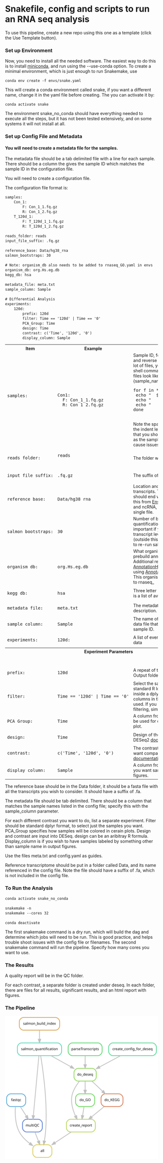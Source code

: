 # Snakefile, config and scripts to run an RNA seq analysis

To use this pipeline, create a new repo using this one as a template (click the Use Template button).

### Set up Environment

Now, you need to install all the needed software. The easiest way to do this is to install [miniconda](https://docs.conda.io/en/latest/miniconda.html), and run using the --use-conda option. To create a minimal environment, which is just enough to run Snakemake, use

```{sh}
conda env create -f envs/snake.yaml
```

This will create a conda environment called snake, if you want a different name, change it in the yaml file before creating. The you can activate it by:
```{sh}
conda activate snake
```
The environment snake_no_conda should have everything needed to execute all the steps, but it has not been tested extensively, and on some systems it will not install at all.


### Set up Config File and Metadata

#### You will need to create a metadata file for the samples.
The metadata file should be a tab delimited file with a line for each sample. There should be a column the gives the sample ID which matches the sample ID in the configuration file.


You will need to create a configuration file.

The configuration file format is:
```
samples:
	Con_1:
		F: Con_1_1.fq.gz
		R: Con_1_2.fq.gz
	T_120d_1:
		F: T_120d_1_1.fq.gz
		R: T_120d_1_2.fq.gz

reads_folder: reads
input_file_suffix: .fq.gz

reference_base: Data/hg38_rna
salmon_bootstraps: 30

# Note: organism_db also needs to be added to rnaseq_GO.yaml in envs
organism_db: org.Hs.eg.db
kegg_db: hsa

metadata_file: meta.txt
sample_column: Sample

# Differential Analysis
experiments:
	120d:
		prefix: 120d
		filter: Time == '120d' | Time == '0'
		PCA_Group: Time
		design: Time
		contrast: c('Time', '120d', '0')
		display_column: Sample

```


<table style="width:100%">
  <tr>
    <th>Item</th>
    <th>Example</th>
    <th>Comment</th>
  </tr>
  <tr>
    <td><pre>samples:<pre></td>
    <td><pre>Con1:
  F: Con_1_1.fq.gz
  R: Con_1_2.fq.gz</pre></td>
    <td>Sample ID, followed by the forward and reverse file names. If you have a lot of files, you may find the following shell command helpful, assuming the files look like {sample_name}_R1.fastq.gz:<br><pre>for f in *R1*; do nm=${f%_R*};
 echo "  ${nm}:";
 echo "    F: $f";
 echo "    R: ${f/R1/R2}";
done</pre><br>Note the spacing is important to get the indent levels correct. Also note that you should avoid using an integer as the sample name, this will likely cause issues.</td>
  </tr>
  <tr>
    <td><pre>reads_folder:</pre></td>
    <td><pre>reads</pre</td>
    <td>The folder where the reads are stored</td>
  </tr>
  <tr>
		<td><pre>input_file_suffix:</pre></td>
		<td><pre>.fq.gz</pre></td>
		<td>The suffix of the read files</td>
	</tr>
	<tr>
		<td><pre>reference_base:</pre></td>
		<td><pre>Data/hg38_rna</pre></td>
		<td>Location and name of the reference transcripts. The actual filename should end with .fa. I generally get this from <a href="http://useast.ensembl.org/info/data/ftp/index.htm"l>Ensembl</a>, getting both CDS and ncRNA, then cat them into a single file.</td>
	</tr>
	<tr>
		<td><pre>salmon_bootstraps:</pre></td>
		<td><pre>30</pre></td>
		<td>Number of bootstraps in the salmon quantification. This is mainly important if you are going to do transcript level differential expression (outside this pipeline) and don't want to re-run salmon for that.</td>
	</tr>
	<tr>
		<td><pre>organism_db:</pre></td>
		<td><pre>org.Hs.eg.db</pre></td>
		<td>What organism is this? A list of prebuild annotations is <a href="http://bioconductor.org/packages/release/BiocViews.html#___OrgDb">here</a>. Additional resources are at <a href="https://bioconductor.org/packages/release/bioc/html/AnnotationHub.html">AnnotationHub</a>, or build your own using <a href=https://bioconductor.org/packages/release/bioc/html/AnnotationForge.html">AnnotationForge</a>.<br>This organism also needs to be added to rnaseq_</td>
	</tr>
	<tr>
		<td><pre>kegg_db:</pre></td>
		<td><pre>hsa</pre></td>
		<td>Three letter KEGG organism ID. <a href="https://www.genome.jp/kegg/catalog/org_list.html">Here</a> is a list of available IDs.</td>
	</tr>
	<tr>
		<td><pre>metadata_file:</pre></td>
		<td><pre>meta.txt</pre></td>
		<td>The metadata file. See above for a description.</td>
	</tr>
	<tr>
		<td><pre>sample_column:</pre></td>
		<td><pre>Sample</pre></td>
		<td>The name of the column in the meta data file that corresponds to the sample ID.</td>
	</tr>
	<tr>
		<td><pre>experiments:</pre></td>
		<td><pre>120d:</pre></td>
		<td>A list of every contrast to make on the data</td>
	</tr>
	<tr>
		<th colspan="3"> Experiment Parameters</th>
	</tr>
	<tr>
		<td><pre></pre></td>
		<td><pre></pre></td>
		<td></td>
	</tr>
	<tr>
		<td><pre>prefix:</pre></td>
		<td><pre>120d</pre></td>
		<td>A repeat of the experiment name. Output folders will have this name.</td>
	</tr>
	<tr>
		<td><pre>filter:</pre></td>
		<td><pre>Time == '120d' | Time == '0'</pre></td>
		<td>Select the samples you want using standard R logic. This will be executed inside a dplyr filter command. Any columns in the metadata file can be used. If you do not want to do any filtering, simple use TRUE.</td>
	</tr>
	<tr>
		<td><pre>PCA_Group:</pre></td>
		<td><pre>Time</pre></td>
		<td>A column from the metadata file, it will be used for color groups in the PCA plot.</td>
	</tr>
	<tr>
		<td><pre>design:</pre></td>
		<td><pre>Time</pre></td>
		<td>Design of the experiment. See the DESeq2 <a href="https://bioconductor.org/packages/release/bioc/html/DESeq2.html">documentation</a> for details.</td>
	</tr>
	<tr>
		<td><pre>contrast:</pre></td>
		<td><pre>c('Time', '120d', '0')</pre></td>
		<td>The contrast to be used; what do you want compared. See the DESeq2 <a href="https://bioconductor.org/packages/release/bioc/html/DESeq2.html">documentation</a> for details.</td>
	</tr>
	<tr>
		<td><pre>display_column:</pre></td>
		<td><pre>Sample</pre></td>
		<td>A column from the metadata file that you want samples labeled with in figures.</td>
	</tr>

</table>




The reference base should be in the Data folder, it should be a fasta file with all the transcripts you wish to consider. It should have a suffix of .fa.



The metadata file should be tab delimited. There should be a column that matches the sample names listed in the config file; specify this with the sample_column parameter.

For each different contrast you want to do, list a separate experiment. Filter should be standard dplyr format, to select just the samples you want. PCA_Group specifies how samples will be colored in cerain plots. Design and contrast are input into DESeq. design can be an aribitray R formula. Display_column is if you wish to have samples labeled by something other than sample name in output figures.

Use the files meta.txt and config.yaml as guides.

Reference transcriptome should be put in a folder called Data, and its name referenced in the config file. Note the file should have a suffix of .fa, which is not included in the config file.

### To Run the Analysis

```{sh}
conda activate snake_no_conda

snakemake -n
snakemake --cores 32

conda deactivate
```

The first snakemake command is a dry run, which will build the dag and determine which jobs will need to be run. This is good practice, and helps trouble shoot issues with the config file or filenames. The second snakemake command will run the pipeline. Specify how many cores you want to use.

### The Results

A quality report will be in the QC folder.

For each contrast, a separate folder is created under deseq. In each folder, there are files for all results, significant results, and an html report with figures.


### The Pipeline

![dag](dag.svg)
